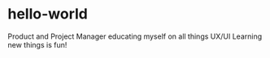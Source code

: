 # hello-world
Product and Project Manager educating myself on all things UX/UI
Learning new things is fun!

